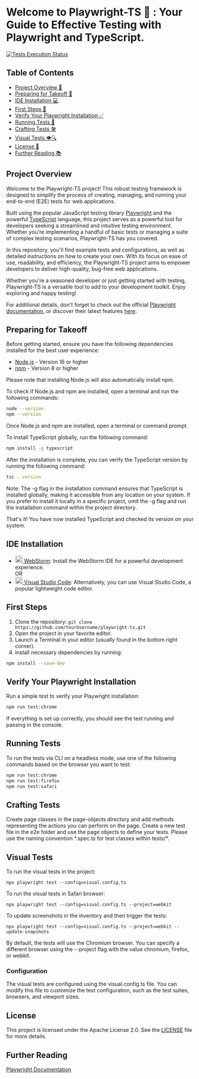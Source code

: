 # Welcome to Playwright-TS 🚀 : Your Guide to Effective Testing with Playwright and TypeScript.

<p align="left">
  <a href="https://github.com/ParthibanRajasekaran/Playwright-ts/actions">
    <img alt="Tests Execution Status" src="https://github.com/ParthibanRajasekaran/Playwright-ts/workflows/Playwright Tests/badge.svg" />
  </a>
  <br />
</p>

## Table of Contents

- [Project Overview 📝](#project-overview)
- [Preparing for Takeoff 🚀](#preparing-for-takeoff)
- [IDE Installation 💻](#ide-installation)
- [First Steps 👣](#first-steps)
- [Verify Your Playwright Installation ✅](#verify-your-playwright-installation)
- [Running Tests 🧪](#running-tests)
- [Crafting Tests 🛠️](#crafting-tests)
- [Visual Tests 👁️🔍](#visual-tests)
- [License 📄](#license)
- [Further Reading 📚](#further-reading)

## Project Overview

Welcome to the Playwright-TS project! This robust testing framework is designed to simplify the process of creating, managing, and running your end-to-end (E2E) tests for web applications.

Built using the popular JavaScript testing library [Playwright](https://playwright.dev/) and the powerful [TypeScript](https://www.typescriptlang.org/) language, this project serves as a powerful tool for developers seeking a streamlined and intuitive testing environment. Whether you're implementing a handful of basic tests or managing a suite of complex testing scenarios, Playwright-TS has you covered.

In this repository, you'll find example tests and configurations, as well as detailed instructions on how to create your own. With its focus on ease of use, readability, and efficiency, the Playwright-TS project aims to empower developers to deliver high-quality, bug-free web applications.

Whether you're a seasoned developer or just getting started with testing, Playwright-TS is a versatile tool to add to your development toolkit. Enjoy exploring and happy testing!

For additional details, don't forget to check out the official [Playwright documentation](https://playwright.dev/docs/intro), or discover their latest features [here](https://playwright.dev/docs/whats-new).

## Preparing for Takeoff

Before getting started, ensure you have the following dependencies installed for the best user experience:

- [Node.js](https://nodejs.org) - Version 16 or higher
- [npm](https://www.npmjs.com) - Version 8 or higher

Please note that installing Node.js will also automatically install npm.

To check if Node.js and npm are installed, open a terminal and run the following commands:

```bash
node --version
npm --version
```

Once Node.js and npm are installed, open a terminal or command prompt.

To install TypeScript globally, run the following command:

```bash
npm install -g typescript
```

After the installation is complete, you can verify the TypeScript version by running the following command:

```bash
tsc --version
```

Note: The -g flag in the installation command ensures that TypeScript is installed globally, making it accessible from any location on your system. If you prefer to install it locally in a specific project, omit the -g flag and run the installation command within the project directory.

That's it! You have now installed TypeScript and checked its version on your system.

## IDE Installation

- [<img src="https://upload.wikimedia.org/wikipedia/commons/thumb/c/c0/WebStorm_Icon.svg/1024px-WebStorm_Icon.svg.png" alt="WebStorm" width="20" height="20"> WebStorm](https://www.jetbrains.com/webstorm/): Install the WebStorm IDE for a powerful development experience.
  <br> OR <br>
- [<img src="https://upload.wikimedia.org/wikipedia/commons/thumb/9/9a/Visual_Studio_Code_1.35_icon.svg/2048px-Visual_Studio_Code_1.35_icon.svg.png" alt="VS Code" width="20" height="20"> Visual Studio Code](https://code.visualstudio.com): Alternatively, you can use Visual Studio Code, a popular lightweight code editor.

## First Steps

1. Clone the repository: `git clone https://github.com/YourUsername/playwright-ts.git`
2. Open the project in your favorite editor.
3. Launch a Terminal in your editor (usually found in the bottom right corner).
4. Install necessary dependencies by running:

```bash
npm install --save-dev
```

## Verify Your Playwright Installation

Run a simple test to verify your Playwright installation:

```bash
npm run test:chrome
```

If everything is set up correctly, you should see the test running and passing in the console.

## Running Tests

To run the tests via CLI on a headless mode, use one of the following commands based on the browser you want to test:

```bash
npm run test:chrome
npm run test:firefox
npm run test:safari
```

## Crafting Tests

Create page classes in the page-objects directory and add methods representing the actions you can perform on the page. Create a new test file in the e2e folder and use the page objects to define your tests. Please use the naming convention \*.spec.ts for test classes within tests/*.

## Visual Tests

To run the visual tests in the project:

```shell
npx playwright test --config=visual.config.ts
```
To run the visual tests in Safari browser:
```shell
npx playwright test --config=visual.config.ts --project=webkit
```
To update screenshots in the inventory and then trigger the tests:
```shell
npx playwright test --config=visual.config.ts --project=webkit --update-snapshots
```
By default, the tests will use the Chromium browser. You can specify a different browser using the --project flag with the value chromium, firefox, or webkit.

### Configuration
The visual tests are configured using the visual.config.ts file. You can modify this file to customize the test configuration, such as the test suites, browsers, and viewport sizes.

## License

This project is licensed under the Apache License 2.0. See the [LICENSE](LICENSE) file for more details.

## Further Reading

[Playwright Documentation](https://playwright.dev/docs/intro)
